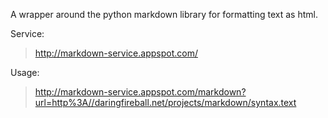 A wrapper around the python markdown library for formatting text as html.

Service:

> http://markdown-service.appspot.com/

Usage:

> http://markdown-service.appspot.com/markdown?url=http%3A//daringfireball.net/projects/markdown/syntax.text